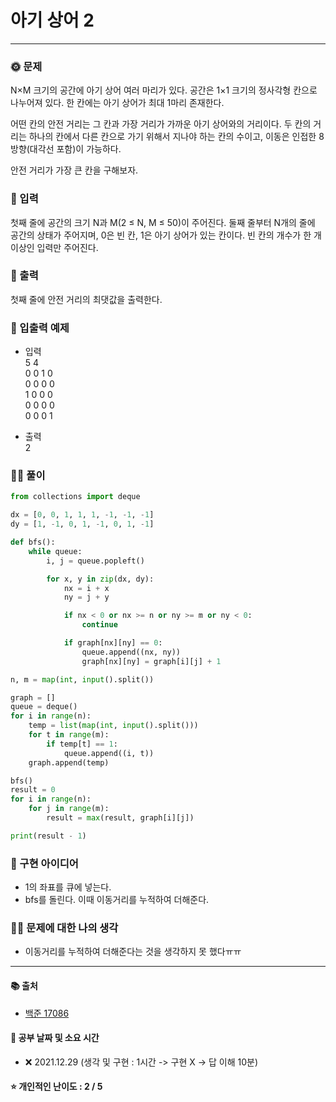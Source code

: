 # 아기 상어 2

-----
### 🌞 문제
N×M 크기의 공간에 아기 상어 여러 마리가 있다. 공간은 1×1 크기의 정사각형 칸으로 나누어져 있다. 한 칸에는 아기 상어가 최대 1마리 존재한다.

어떤 칸의 안전 거리는 그 칸과 가장 거리가 가까운 아기 상어와의 거리이다. 두 칸의 거리는 하나의 칸에서 다른 칸으로 가기 위해서 지나야 하는 칸의 수이고, 이동은 인접한 8방향(대각선 포함)이 가능하다.

안전 거리가 가장 큰 칸을 구해보자. 

### 📝 입력
첫째 줄에 공간의 크기 N과 M(2 ≤ N, M ≤ 50)이 주어진다. 둘째 줄부터 N개의 줄에 공간의 상태가 주어지며, 0은 빈 칸, 1은 아기 상어가 있는 칸이다. 빈 칸의 개수가 한 개 이상인 입력만 주어진다.

### 👋 출력 
첫째 줄에 안전 거리의 최댓값을 출력한다.

### 🚩 입출력 예제
- 입력  
5 4  
0 0 1 0  
0 0 0 0  
1 0 0 0    
0 0 0 0  
0 0 0 1   

- 출력  
2

### 👩‍💻 풀이
```python
from collections import deque

dx = [0, 0, 1, 1, 1, -1, -1, -1]
dy = [1, -1, 0, 1, -1, 0, 1, -1]

def bfs():
    while queue:
        i, j = queue.popleft()

        for x, y in zip(dx, dy):
            nx = i + x
            ny = j + y

            if nx < 0 or nx >= n or ny >= m or ny < 0:
                continue

            if graph[nx][ny] == 0:
                queue.append((nx, ny))
                graph[nx][ny] = graph[i][j] + 1

n, m = map(int, input().split())

graph = []
queue = deque()
for i in range(n):
    temp = list(map(int, input().split()))
    for t in range(m):
        if temp[t] == 1:
            queue.append((i, t))
    graph.append(temp)

bfs()
result = 0
for i in range(n):
    for j in range(m):
        result = max(result, graph[i][j])

print(result - 1)
```

### 🔑 구현 아이디어
- 1의 좌표를 큐에 넣는다.
- bfs를 돌린다. 이때 이동거리를 누적하여 더해준다.
  
### 🙋‍♀️‍ 문제에 대한 나의 생각
- 이동거리를 누적하여 더해준다는 것을 생각하지 못 했다ㅠㅠ

-------------
#### 📚 출처
- [백준 17086](https://www.acmicpc.net/problem/17086)
#### 📅 공부 날짜 및 소요 시간
- ❌ 2021.12.29 (생각 및 구현 : 1시간 -> 구현 X -> 답 이해 10분)  
#### ⭐ 개인적인 난이도 : 2 / 5